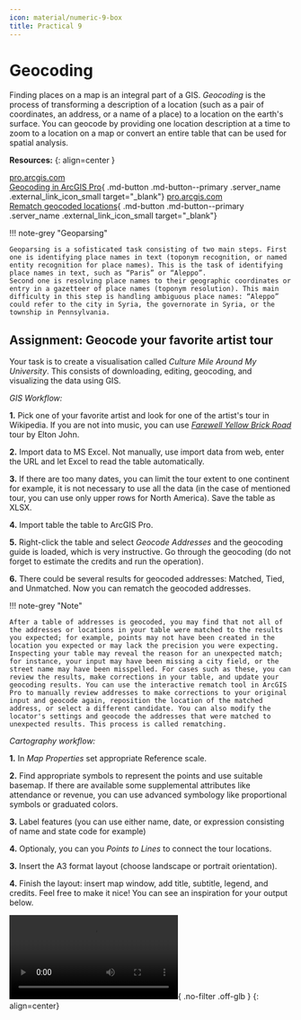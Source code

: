```yaml
---
icon: material/numeric-9-box
title: Practical 9
---
```


# Geocoding
Finding places on a map is an integral part of a GIS. *Geocoding* is the process of transforming a description of a location (such as a pair of coordinates, an address, or a name of a place) to a location on the earth's surface. You can geocode by providing one location description at a time to zoom to a location on a map or convert an entire table that can be used for spatial analysis. 

__Resources:__
{: align=center }

[<span>pro.arcgis.com</span><br>Geocoding in ArcGIS Pro](https://pro.arcgis.com/en/pro-app/latest/help/data/geocoding/convert-a-table-to-locations-on-the-map.htm){ .md-button .md-button--primary .server_name .external_link_icon_small target="_blank"}
[<span>pro.arcgis.com</span><br>Rematch geocoded locations](https://pro.arcgis.com/en/pro-app/latest/help/data/geocoding/rematch-locations-converted-from-a-table.htm
){ .md-button .md-button--primary .server_name .external_link_icon_small target="_blank"}

!!! note-grey "Geoparsing"

    Geoparsing is a sofisticated task consisting of two main steps. First one is identifying place names in text (toponym recognition, or named entity recognition for place names). This is the task of identifying place names in text, such as “Paris” or “Aleppo”.
    Second one is resolving place names to their geographic coordinates or entry in a gazetteer of place names (toponym resolution). This main difficulty in this step is handling ambiguous place names: “Aleppo” could refer to the city in Syria, the governorate in Syria, or the township in Pennsylvania.


## Assignment: Geocode your favorite artist tour

Your task is to create a visualisation called *Culture Mile Around My University*. This consists of downloading, editing, geocoding, and visualizing the data using GIS.

*GIS Workflow:*

**1.** Pick one of your favorite artist and look for one of the artist's tour in Wikipedia. If you are not into music, you can use [*Farewell Yellow Brick Road*](https://en.wikipedia.org/wiki/Farewell_Yellow_Brick_Road) tour by Elton John.

**2.** Import data to MS Excel. Not manually, use import data from web, enter the URL and let Excel to read the table automatically.

**3.** If there are too many dates, you can limit the tour extent to one continent for example, it is not necessary to use all the data (in the case of mentioned tour, you can use only upper rows for North America). Save the table as XLSX.

**4.** Import table the table to ArcGIS Pro.

**5.** Right-click the table and select *Geocode Addresses* and the geocoding guide is loaded, which is very instructive. Go through the geocoding (do not forget to estimate the credits and run the operation).

**6.** There could be several results for geocoded addresses: Matched, Tied, and Unmatched. Now you can rematch the geocoded addresses.

!!! note-grey "Note"

    After a table of addresses is geocoded, you may find that not all of the addresses or locations in your table were matched to the results you expected; for example, points may not have been created in the location you expected or may lack the precision you were expecting. Inspecting your table may reveal the reason for an unexpected match; for instance, your input may have been missing a city field, or the street name may have been misspelled. For cases such as these, you can review the results, make corrections in your table, and update your geocoding results. You can use the interactive rematch tool in ArcGIS Pro to manually review addresses to make corrections to your original input and geocode again, reposition the location of the matched address, or select a different candidate. You can also modify the locator's settings and geocode the addresses that were matched to unexpected results. This process is called rematching. 

*Cartography workflow:*

**1.** In *Map Properties* set appropriate Reference scale.

**2.** Find appropriate symbols to represent the points and use suitable basemap. If there are available some supplemental attributes like attendance or revenue, you can use advanced symbology like proportional symbols or graduated colors.

**3.** Label features (you can use either name, date, or expression consisting of name and state code for example)

**4.** Optionaly, you can you *Points to Lines* to connect the tour locations.

**3.** Insert the A3 format layout (choose landscape or portrait orientation).

**4.** Finish the layout: insert map window, add title, subtitle, legend, and credits. Feel free to make it nice! You can see an inspiration for your output below.

![](../assets/cviceni9/Elton.mp4){ .no-filter .off-glb }
{: align=center}